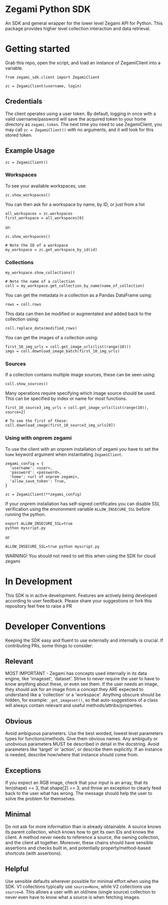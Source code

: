 # Zegami Python SDK
An SDK and general wrapper for the lower level Zegami API for Python. This package provides higher level collection interaction and data retrieval.

# Getting started
Grab this repo, open the script, and load an instance of ZegamiClient into a variable.

```
from zegami_sdk.client import ZegamiClient

zc = ZegamiClient(username, login)
```

## Credentials
The client operates using a user token. By default, logging in once with a valid username/password will save the acquired token to your home directory as
`zegami.token`. The next time you need to use ZegamiClient, you may call `zc = ZegamiClient()` with no arguments, and it will look for this stored token.


## Example Usage

```
zc = ZegamiClient()
```

### Workspaces
To see your available workspaces, use:

```
zc.show_workspaces()
```

You can then ask for a workspace by name, by ID, or just from a list
```
all_workspaces = zc.workspaces
first_workspace = all_workspaces[0]
```

or:

```
zc.show_workspaces()

# Note the ID of a workspace
my_workspace = zc.get_workspace_by_id(id)
```


### Collections
```
my_workspace.show_collections()

# Note the name of a collection
coll = my_workspace.get_collection_by_name(name_of_collection)
```


You can get the metadata in a collection as a Pandas DataFrame using:

```
rows = coll.rows
```

This data can then be modified or augmentated and added back to the collection using:

```
coll.replace_data(modified_rows)
```

You can get the images of a collection using:

```
first_10_img_urls = coll.get_image_urls(list(range(10)))
imgs = coll.download_image_batch(first_10_img_urls)
```

### Sources
If a collection contains multiple image sources, these can be seen using:

```
coll.show_sources()
```

Many operations require specifying which image source should be used. This can be specified by index or name for most functions.

```
first_10_source3_img_urls = coll.get_image_urls(list(range(10)), source=2)

# To see the first of these:
coll.download_image(first_10_source3_img_urls[0])
```

### Using with onprem zegami

To use the client with an onprem installation of zegami you have to set the `home` keyword argument when instantiating `ZegamiClient`.

```
zegami_config = {
  'username': <user>,
  'password': <password>,
  'home': <url of onprem zegami>,
  'allow_save_token': True,
}

zc = ZegamiClient(**zegami_config)
```

If your onprem installation has self-signed certificates you can disable SSL verification using the environment variable `ALLOW_INSECURE_SSL` before running the python.

```
export ALLOW_INSECURE_SSL=true
python myscript.py
```
or
```
ALLOW_INSECURE_SSL=true python myscript.py
```
WARNING! You should not need to set this when using the SDK for cloud zegami

# In Development
This SDK is in active development. Features are actively being developed according to user feedback. Please share your suggestions or fork this repository feel free to raise a PR


# Developer Conventions
Keeping the SDK easy and fluent to use externally and internally is crucial. If contributing PRs, some things to consider:

## Relevant
MOST IMPORTANT - Zegami has concepts used internally in its data engine, like 'imageset', 'dataset'. Strive to never require the user to have to know anything about these, or even see them. If the user needs an image, they should ask for an image from a concept they ARE expected to understand like a 'collection' or a 'workspace'. Anything obscure should be hidden, for example: `_get_imageset()`, so that auto-suggestions of a class will always contain relevant and useful methods/attribs/properties.

## Obvious
Avoid ambiguous parameters. Use the best worded, lowest level parameters types for functions/methods. Give them obvious names. Any ambiguity or unobvious parameters MUST be described in detail in the docstring. Avoid parameters like 'target' or 'action', or describe them explicitly. If an instance is needed, describe how/where that instance should come from.

## Exceptions
If you expect an RGB image, check that your input is an array, that its len(shape) == 3, that shape[2] == 3, and throw an exception to clearly feed back to the user what has wrong. The message should help the user to solve the problem for themselves.

## Minimal
Do not ask for more information than is already obtainable. A source knows its parent collection, which knows how to get its own IDs and knows the client. A method never needs to reference a source, the owning collection, and the client all together. Moreover, these chains should have sensible assertions and checks built in, and potentially property/method-based shortcuts (with assertions).

## Helpful
Use sensible defaults wherever possible for minimal effort when using the SDK. V1 collections typically use `source=None`, while V2 collections use `source=0`. This allows a user with an old/new (single source) collection to never even have to know what a source is when fetching images.
